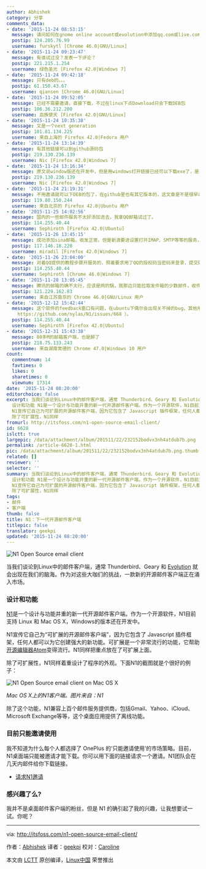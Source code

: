 ```yaml
---
author: Abhishek
category: 分享
comments_data:
- date: '2015-11-24 08:53:15'
  message: 请问如何在gnome online account或evolution中添加qq.com或live.com的exchange类型账户呢？我想同步日历。谢谢！
  postip: 124.205.76.99
  username: furskytl [Chrome 46.0|GNU/Linux]
- date: '2015-11-24 09:23:47'
  message: 有谁试过没？发表一下评论？
  postip: 221.215.1.254
  username: 绿色圣光 [Firefox 42.0|Windows 7]
- date: '2015-11-24 09:42:18'
  message: 只有deb的。。。
  postip: 61.150.43.67
  username: qiansen [Chrome 46.0|GNU/Linux]
- date: '2015-11-24 09:52:05'
  message: 已经不需要邀请，直接下载，不过在linux下点Download只会下载DEB包
  postip: 106.36.212.200
  username: 血族使天 [Firefox 42.0|GNU/Linux]
- date: '2015-11-24 10:35:38'
  message: 又是一个next generation
  postip: 101.81.134.225
  username: 来自上海的 Firefox 42.0|Fedora 用户
- date: '2015-11-24 13:14:39'
  message: 有其他链接可以到github源码包
  postip: 219.130.236.139
  username: Nic [Firefox 42.0|Windows 7]
- date: '2015-11-24 13:16:34'
  message: 原文说window版还在开发中，但是用windows打开链接已经可以下载exe了，是不是文章有点旧了？？？？
  postip: 219.130.236.139
  username: Nic [Firefox 42.0|Windows 7]
- date: '2015-11-24 21:19:31'
  message: 不用邀请就可以下DEB的包了，在github里也有其它版本的，这文章是不是很早以前的？
  postip: 119.80.150.244
  username: 来自北京的 Firefox 42.0|Ubuntu 用户
- date: '2015-11-25 14:02:56'
  message: 国内的一些邮件服务不太好添加进去，我拿QQ邮箱试过了。
  postip: 114.255.40.44
  username: Sephiroth [Firefox 42.0|Ubuntu]
- date: '2015-11-26 13:45:15'
  message: 成功添加sina邮箱，收发正常。但是新浪要进设置打开IMAP、SMTP等等的服务，你的QQ邮箱不会没开吧？
  postip: 117.146.18.228
  username: miradil [Firefox 42.0|Windows 7]
- date: '2015-11-26 23:04:00'
  message: 对着QQ提供的教程步骤开服务的，照着要求用了QQ的授权码当密码来登录，提交账号密码后各种连接超时，搞了老半天没响应。昨天晚上又不知怎么的，点开N1想再搞搞，突然它又自己连上了QQ的邮件服务器拉取了内容，也真是奇葩。。。。。
  postip: 114.255.40.44
  username: Sephiroth [Chrome 46.0|Windows 7]
- date: '2015-11-28 13:05:45'
  message: 腾讯的邮箱的确不太行，应该是网的锅，我那边只能拉取发件箱的少数邮件，收件箱半个小时没下来
  postip: 121.229.162.83
  username: 来自江苏南京的 Chrome 46.0|GNU/Linux 用户
- date: '2015-12-12 15:42:44'
  message: 这个软件的feedback窗口有问题，在ubuntu下偶尔会出现关不掉的bug，其他用户也遇到过类似情况吗？我在他们的github上反馈了这个问题，如果有类似问题的用户欢迎来github上响应（反馈链接
    https://github.com/nylas/N1/issues/668 ）。
  postip: 114.255.40.44
  username: Sephiroth [Firefox 42.0|Ubuntu]
- date: '2015-12-31 15:43:38'
  message: 80多M的邮箱客户端，也是醉了
  postip: 218.75.133.243
  username: 来自湖南常德的 Chrome 47.0|Windows 10 用户
count:
  commentnum: 14
  favtimes: 0
  likes: 0
  sharetimes: 0
  viewnum: 17314
date: '2015-11-24 08:20:00'
editorchoice: false
excerpt: 当我们谈论到Linux中的邮件客户端，通常 Thunderbird、Geary 和 Evolution 就会出现在我们的脑海。作为对这些大咖们的挑战，一款新的开源邮件客户端正在涌入市场。
  设计和功能 N1是一个设计与功能并重的新一代开源邮件客户端。作为一个开源软件，N1目前支持 Linux 和 Mac OS X，Windows的版本还在开发中。
  N1宣传它自己为可扩展的开源邮件客户端，因为它包含了 Javascript 插件框架，任何人都可以为它创建强大的新功能。可扩展是一个非常流行的功能，它帮助开源编辑器Atom变得流行。N1同样把重点放在了可扩展上面。
  除了可扩展性，N1同样
fromurl: http://itsfoss.com/n1-open-source-email-client/
id: 6628
islctt: true
largepic: /data/attachment/album/201511/22/232152bodvx3nh4atdub7b.png
permalink: /article-6628-1.html
pic: /data/attachment/album/201511/22/232152bodvx3nh4atdub7b.png.thumb.jpg
related: []
reviewer: ''
selector: ''
summary: 当我们谈论到Linux中的邮件客户端，通常 Thunderbird、Geary 和 Evolution 就会出现在我们的脑海。作为对这些大咖们的挑战，一款新的开源邮件客户端正在涌入市场。
  设计和功能 N1是一个设计与功能并重的新一代开源邮件客户端。作为一个开源软件，N1目前支持 Linux 和 Mac OS X，Windows的版本还在开发中。
  N1宣传它自己为可扩展的开源邮件客户端，因为它包含了 Javascript 插件框架，任何人都可以为它创建强大的新功能。可扩展是一个非常流行的功能，它帮助开源编辑器Atom变得流行。N1同样把重点放在了可扩展上面。
  除了可扩展性，N1同样
tags:
- 邮件
- 客户端
thumb: false
title: N1：下一代开源邮件客户端
titlepic: false
translator: geekpi
updated: '2015-11-24 08:20:00'
---
```


![N1 Open Source email client](/data/attachment/album/201511/22/232152bodvx3nh4atdub7b.png)


当我们谈论到Linux中的邮件客户端，通常 Thunderbird、Geary 和 [Evolution](https://help.gnome.org/users/evolution/stable/) 就会出现在我们的脑海。作为对这些大咖们的挑战，一款新的开源邮件客户端正在涌入市场。


### 设计和功能


[N1](https://nylas.com/N1/)是一个设计与功能并重的新一代开源邮件客户端。作为一个开源软件，N1目前支持 Linux 和 Mac OS X，Windows的版本还在开发中。


N1宣传它自己为“可扩展的开源邮件客户端”，因为它包含了 Javascript 插件框架，任何人都可以为它创建强大的新功能。可扩展是一个非常流行的功能，它帮助[开源编辑器Atom](http://itsfoss.com/atom-stable-released/)变得流行。N1同样把重点放在了可扩展上面。


除了可扩展性，N1同样着重设计了程序的外观。下面N1的截图就是个很好的例子：


![N1 Open Source email client on Mac OS X](/data/attachment/album/201511/22/232153vv10gu0g7n37vvjn.jpg)


*Mac OS X上的N1客户端。图片来自：N1*


除了这个功能，N1兼容上百个邮件服务提供商，包括Gmail、Yahoo、iCloud、Microsoft Exchange等等，这个桌面应用提供了离线功能。


### 目前只能邀请使用


我不知道为什么每个人都选择了 OnePlus 的‘只能邀请使用’的市场策略。目前，N1桌面端只能被邀请才能下载。你可以用下面的链接请求一个邀请。N1团队会在几天内邮件给你下载链接。


* [请求N1邀请](https://invite.nylas.com/download)


### 感兴趣了么?


我并不是桌面邮件客户端的粉丝，但是 N1 的确引起了我的兴趣，让我想要试一试。你呢？




---


via: <http://itsfoss.com/n1-open-source-email-client/>


作者：[Abhishek](http://itsfoss.com/author/abhishek/) 译者：[geekpi](https://github.com/geekpi) 校对：[Caroline](https://github.com/carolinewuyan)


本文由 [LCTT](https://github.com/LCTT/TranslateProject) 原创编译，[Linux中国](https://linux.cn/) 荣誉推出